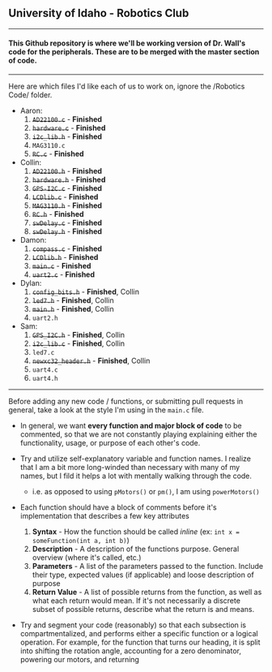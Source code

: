 ## University of Idaho - Robotics Club
---
#### This Github repository is where we'll be working version of Dr. Wall's code for the peripherals. These are to be merged with the master section of code.
---
Here are which files I'd like each of us to work on, ignore the /Robotics Code/ folder.
* Aaron:
  1. ~~`AD22100.c`~~ - __Finished__
  2. ~~`hardware.c`~~ - __Finished__
  3. ~~`i2c_lib.h`~~ - __Finished__
  4. `MAG3110.c`
  5. ~~`RC.c`~~ - __Finished__
* Collin:
  1. ~~`AD22100.h`~~ - __Finished__
  2. ~~`hardware.h`~~ - __Finished__
  3. ~~`GPS-I2C.c`~~ - __Finished__
  4. ~~`LCDlib.c`~~ - __Finished__
  5. ~~`MAG3110.h`~~ - __Finished__
  6. ~~`RC.h`~~ - __Finished__
  7. ~~`swDelay.c`~~ - __Finished__
  8. ~~`swDelay.h`~~ - __Finished__
* Damon:
  1. ~~`compass.c`~~ - __Finished__
  2. ~~`LCDlib.h`~~ - __Finished__
  3. ~~`main.c`~~ - __Finished__
  4. ~~`uart2.c`~~ - __Finished__
* Dylan:
  1. ~~`config_bits.h`~~ - __Finished__, Collin
  2. ~~`led7.h`~~ - __Finished__, Collin
  3. ~~`main.h`~~ - __Finished__, Collin
  4. `uart2.h`
* Sam:
  1. ~~`GPS_I2C.h`~~ - __Finished__, Collin
  2. ~~`i2c_lib.c`~~ - __Finished__, Collin
  3. `led7.c`
  4. ~~`newxc32_header.h`~~ - __Finished__, Collin
  5. `uart4.c`
  6. `uart4.h`

---

Before adding any new code / functions, or submitting pull requests in general, take a look at the style I'm using in the `main.c` file.

* In general, we want __every function and major block of code__ to be commented, so that we are not constantly playing explaining either the functionality, usage, or purpose of each other's code.

* Try and utilize self-explanatory variable and function names. I realize that I am a bit more long-winded than necessary with many of my names, but I fild it helps a lot with mentally walking through the code.
  * i.e. as opposed to using `pMotors()` or `pm()`, I am using `powerMotors()`

* Each function should have a block of comments before it's implementation that describes a few key attributes
  1. __Syntax__ - How the function should be called *inline* (ex: `int x = someFunction(int a, int b)`)
  2. __Description__ - A description of the functions purpose. General overview (where it's called, etc.)
  3. __Parameters__ - A list of the parameters passed to the function. Include their type, expected values (if applicable) and loose description of purpose
  4. __Return Value__ - A list of possible returns from the function, as well as what each return would mean. If it's not necessarily a discrete subset of possible returns, describe what the return is and means.
  
* Try and segment your code (reasonably) so that each subsection is compartmentalized, and performs either a specific function or a logical operation. For example, for the function that turns our heading, it is split into shifting the rotation angle, accounting for a zero denominator, powering our motors, and returning
